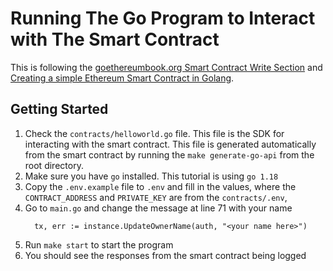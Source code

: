 # Running The Go Program to Interact with The Smart Contract

This is following the [goethereumbook.org Smart Contract Write Section](https://goethereumbook.org/en/smart-contract-write/) and [Creating a simple Ethereum Smart Contract in Golang](https://towardsdev.com/creating-a-simple-ethereum-smart-contract-in-golang-138b9439f64e).


## Getting Started

1. Check the `contracts/helloworld.go` file. This file is the SDK for interacting with the smart contract.
   This file is generated automatically from the smart contract by running the `make generate-go-api` from the root directory.
2. Make sure you have `go` installed. This tutorial is using `go 1.18`
3. Copy the `.env.example` file to `.env` and fill in the values, 
   where the `CONTRACT_ADDRESS` and `PRIVATE_KEY` are from the `contracts/.env`,
4. Go to `main.go` and change the message at line 71 with your name 
   ```
     tx, err := instance.UpdateOwnerName(auth, "<your name here>")
   ```
5. Run `make start` to start the program
6. You should see the responses from the smart contract being logged
